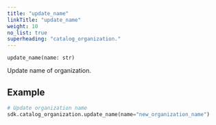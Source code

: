 ```yaml
---
title: "update_name"
linkTitle: "update_name"
weight: 10
no_list: true
superheading: "catalog_organization."
---
```


<!-- TODO -->

``update_name(name: str)``

Update name of organization.

## Example

```python
# Update organization name
sdk.catalog_organization.update_name(name="new_organization_name")
```
